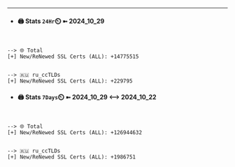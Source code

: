 

---
- #### 🖨️ **Stats** `24Hr`⏲️ ➼ 2024_10_29
```console


--> 🌐 Total
[+] New/ReNewed SSL Certs (ALL): +14775515


--> 🇷🇺 ru_ccTLDs
[+] New/ReNewed SSL Certs (ALL): +229795

```

- #### 🖨️ **Stats** `7Days`⏲️ ➼ 2024_10_29 <--> 2024_10_22
```console


--> 🌐 Total
[+] New/ReNewed SSL Certs (ALL): +126944632


--> 🇷🇺 ru_ccTLDs
[+] New/ReNewed SSL Certs (ALL): +1986751

```


